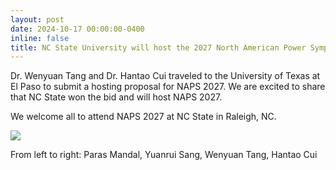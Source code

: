 ```yaml
---
layout: post
date: 2024-10-17 00:00:00-0400
inline: false
title: NC State University will host the 2027 North American Power Symposium (NAPS).
---
```


Dr. Wenyuan Tang and Dr. Hantao Cui traveled to the University of Texas at El
Paso to submit a hosting proposal for NAPS 2027. We are excited to share that NC
State won the bid and will host NAPS 2027.

We welcome all to attend NAPS 2027 at NC State in Raleigh, NC.

<img src="{{ '/assets/photos/naps-2024-with-organizers.jpg' | relative_url }}" class="img-fluid" />

From left to right: Paras Mandal, Yuanrui Sang, Wenyuan Tang, Hantao Cui
